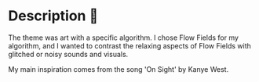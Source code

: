# Description 🔀

The theme was art with a specific algorithm. I chose Flow Fields for my algorithm, and I wanted to contrast the relaxing aspects of Flow Fields with glitched or noisy sounds and visuals.

My main inspiration comes from the song 'On Sight' by Kanye West.